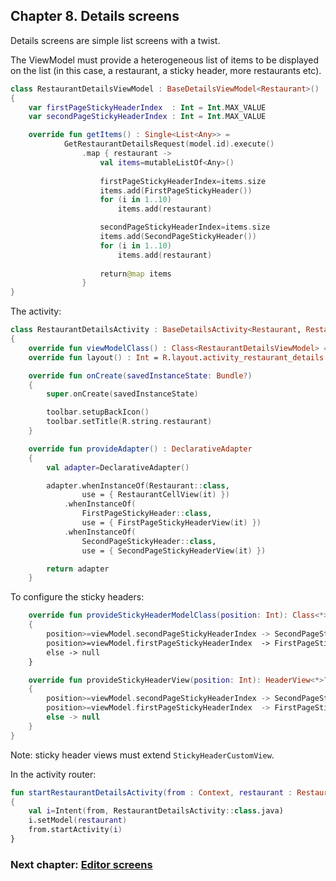 ## Chapter 8. Details screens

Details screens are simple list screens with a twist.

The ViewModel must provide a heterogeneous list of items to be displayed on the list (in this case, a restaurant, a sticky header, more restaurants etc). 

```kotlin
class RestaurantDetailsViewModel : BaseDetailsViewModel<Restaurant>()
{
    var firstPageStickyHeaderIndex  : Int = Int.MAX_VALUE
    var secondPageStickyHeaderIndex : Int = Int.MAX_VALUE

    override fun getItems() : Single<List<Any>> =
            GetRestaurantDetailsRequest(model.id).execute()
                .map { restaurant ->
                    val items=mutableListOf<Any>()
                    
                    firstPageStickyHeaderIndex=items.size
                    items.add(FirstPageStickyHeader())
                    for (i in 1..10)
                        items.add(restaurant)

                    secondPageStickyHeaderIndex=items.size
                    items.add(SecondPageStickyHeader())
                    for (i in 1..10)
                        items.add(restaurant)
                    
                    return@map items
                }
}
```

The activity:

```kotlin
class RestaurantDetailsActivity : BaseDetailsActivity<Restaurant, RestaurantDetailsViewModel, DeclarativeAdapter>()
{
    override fun viewModelClass() : Class<RestaurantDetailsViewModel> = RestaurantDetailsViewModel::class.java
    override fun layout() : Int = R.layout.activity_restaurant_details

    override fun onCreate(savedInstanceState: Bundle?)
    {
        super.onCreate(savedInstanceState)

        toolbar.setupBackIcon()
        toolbar.setTitle(R.string.restaurant)
    }

    override fun provideAdapter() : DeclarativeAdapter
    {
        val adapter=DeclarativeAdapter()

        adapter.whenInstanceOf(Restaurant::class,
                use = { RestaurantCellView(it) })
            .whenInstanceOf(
                FirstPageStickyHeader::class,
                use = { FirstPageStickyHeaderView(it) })
            .whenInstanceOf(
                SecondPageStickyHeader::class,
                use = { SecondPageStickyHeaderView(it) })

        return adapter
    }
```

To configure the sticky headers:

```kotlin
    override fun provideStickyHeaderModelClass(position: Int): Class<*>? = when
    {
        position>=viewModel.secondPageStickyHeaderIndex -> SecondPageStickyHeader::class.java
        position>=viewModel.firstPageStickyHeaderIndex  -> FirstPageStickyHeader::class.java
        else -> null
    }

    override fun provideStickyHeaderView(position: Int): HeaderView<*>? = when
    {
        position>=viewModel.secondPageStickyHeaderIndex -> SecondPageStickyHeaderView(this)
        position>=viewModel.firstPageStickyHeaderIndex  -> FirstPageStickyHeaderView(this)
        else -> null
    }
}
```

Note: sticky header views must extend ``StickyHeaderCustomView``.

In the activity router:

```kotlin
fun startRestaurantDetailsActivity(from : Context, restaurant : Restaurant)
{
    val i=Intent(from, RestaurantDetailsActivity::class.java)
    i.setModel(restaurant)
    from.startActivity(i)
}
```

### Next chapter: [Editor screens](https://github.com/andob/DobDroidMVVM/blob/master/tutorial/editors.md)
